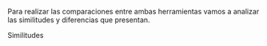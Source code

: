 Para realizar las comparaciones entre ambas herramientas vamos a analizar las similitudes y diferencias que presentan.

Similitudes
